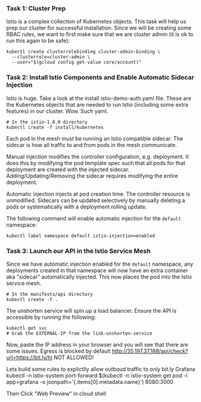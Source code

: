 ### Task 1: Cluster Prep
Istio is a complex collection of Kubernetes objects. This task will help us prep our cluster for successful installation. Since we will be creating some RBAC rules, we want to first make sure that we are cluster admin (it is ok to run this again to be safe):
```
kubectl create clusterrolebinding cluster-admin-binding \
  --clusterrole=cluster-admin \
  --user="$(gcloud config get-value core/account)"
```

### Task 2: Install Istio Components and Enable Automatic Sidecar Injection
Istio is huge. Take a look at the install istio-demo-auth.yaml file. These are the Kubernetes objects that are needed to run Istio (including some extra features) in our cluster. Wow. Such yaml. 

```
# In the istio-1.0.0 directory 
kubectl create -f install/kubernetes
```
Each pod in the mesh must be running an Istio compatible sidecar. The sidecar is how all traffic to and from pods in the mesh communicate.

Manual injection modifies the controller configuration, e.g. deployment. It does this by modifying the pod template spec such that all pods for that deployment are created with the injected sidecar. Adding/Updating/Removing the sidecar requires modifying the entire deployment.

Automatic injection injects at pod creation time. The controller resource is unmodified. Sidecars can be updated selectively by manually deleting a pods or systematically with a deployment rolling update.

The following command will enable automatic injection for the `default` namespace:
```
kubectl label namespace default istio-injection=enabled
```

### Task 3: Launch our API in the Istio Service Mesh
Since we have automatic injection enabled for the `default` namespace, any deployments created in that namespace will now have an extra container aka "sidecar" automatically injected. This now places the pod into the Istio service mesh.
```
# In the manifests/api directory
kubectl create -f .
```
The unshorten service will spin up a load balancer. Ensure the API is accessible by running the following:
```
kubectl get svc
# Grab the EXTERNAL-IP from the link-unshorten-service
```
Now, paste the IP address in your browser and 
you will see that there are some issues. Egress is blocked by default
http://35.197.37.188/api/check?url=https://bit.ly/hi
NOT ALLOWED!

Lets build some rules to explictlly allow outboud traffic to only bit.ly
Grafana
kubectl -n istio-system port-forward $(kubectl -n istio-system get pod -l app=grafana -o jsonpath='{.items[0].metadata.name}') 8080:3000

Then Click "Web Preview" in cloud shell

